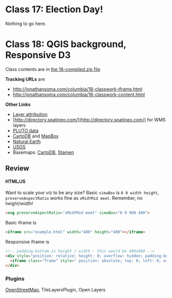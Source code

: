 # Class 17: Election Day!

Nothing to go here.

# Class 18: QGIS background, Responsive D3

Class contents are in [the 18-compiled.zip file](https://github.com/jsoma/storytelling-2015/raw/master/class-17-18/18-compiled.zip)

**Tracking URLs** are

* http://jonathansoma.com/columbia/18-classwork-iframe.html
* http://jonathansoma.com/columbia/18-classwork-content.html

**Other Links**

* [Layer attribution](http://maps.stamen.com/#howto)
* [http://directory.spatineo.com/](http://directory.spatineo.com/) for WMS layers
* [PLUTO data](http://www.nyc.gov/html/dcp/html/bytes/dwn_pluto_mappluto.shtml)
* [CartoDB](http://cartodb.com) and [MapBox](http://mapbox.com)
* [Natural Earth](http://www.naturalearthdata.com/downloads/10m-raster-data/10m-natural-earth-1/)
* [USGS](http://www.usgs.gov/faq/categories/9797/3571)
* Basemaps: [CartoDB](https://cartodb.com/basemaps), [Stamen](http://maps.stamen.com/#toner/12/37.7707/-122.3781)


## Review

#### HTML/JS

Want to scale your viz to be any size? Basic `viewBox` is `0 0 width height`, `preserveAspectRatio` works fine as `xMidYMid meet`. Remember, no height/width!

````html
<svg preserveAspectRatio="xMidYMid meet" viewBox="0 0 900 400">
````

Basic iframe is

````html
<iframe src="example.html" width="400" height="400"></iframe>
````

Responsive iframe is

`````html
<!-- padding-bottom is height / width - this would be 400x900 -->
<div style="position: relative; height: 0; overflow: hidden; padding-bottom: 45%;">
  <iframe class="frame" style=" position: absolute; top: 0; left: 0; width: 100%; height: 100%;" src=""></iframe>
</div>
`````

### Plugins

[OpenStreetMap](https://www.openstreetmap.org/), TileLayersPlugin, Open Layers